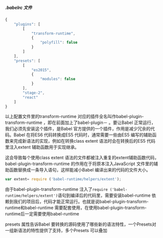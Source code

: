 #####  .babelrc  文件

```js
{
    "plugins": [
        [
            "transform-runtime",
            {
                "polyfill": false
            }
        ]
    ],
    "presets": [
        [
            "es2015",
            {
                "modules": false
            }
        ],
        "stage-2",
        "react"
    ]
}
```

以上配置文件里的transform-runtime 对应的插件全名叫作babel-plugin-transform-runtime ，即在前面加上了babel-plugin－ 。要让Babel 正常运行，我们必须先安装这个插件，是Babel 官方提供的一个插件，作用是减少冗余的代码。Babel 在将ES6 代码转换成ES5 代码时，通常需要一些由ES5 编写的辅助函数来完成新语法的实现，例如在转换class extent 语法时会在转换后的ES5 代码里注入extent 辅助函数用于实现继承。

这会导致每个使用class extent 语法的文件都被注入重复的extent辅助函数代码，babel-plugin-transform-runtime 的作用在于将原本注入JavaScript 文件里的辅助函数替换成一条导入语句，这样能减小Babel 编译出来的代码的文件大小。

```js
var extent= require ('babel-runtime/helpers/extent');
```

由于babel-plugin-transform-runtime 注入了`require ('babel-runtime/helpers/extent')`语句到编译后的代码里，需要安装babel-runtime
依赖到我们的项目后，代码才能正常运行。也就是说babel-plugin-transform-runtime和babel-runtime 需要配套使用，在使用babel-plugin-transform- runtime后一定需要使用babel-runtime


presets 属性告诉Babel 要转换的源码使用了哪些新的语法特性，一个Presets对一组新语法的特性提供了支持，多个Presets 可以叠加